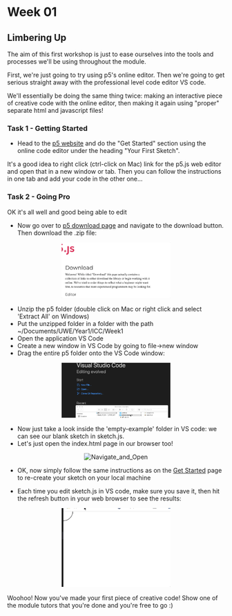 # Week 01

## Limbering Up

The aim of this first workshop is just to ease ourselves into the tools and processes we'll be using throughout the module.

First, we're just going to try using p5's online editor. Then we're going to get serious straight away with the professional level code editor VS code.

We'll essentially be doing the same thing twice: making an interactive piece of creative code with the online editor, then making it again using "proper" separate html and javascript files!

### Task 1 - Getting Started

- Head to the [p5 website](https://p5js.org/get-started/) and do the "Get Started" section using the online code editor under the heading "Your First Sketch". 

It's a good idea to right click (ctrl-click on Mac) link for the p5.js web editor and open that in a new window or tab. Then you can follow the instructions in one tab and add your code in the other one...


### Task 2 - Going Pro


OK it's all well and good being able to edit

- Now go over to [p5 download page](https://p5js.org/download/) and navigate to the download button. Then download the .zip file:
<p align="center">
<img src="./images/download.gif" alt="Download" width="50%"/>
</p>


- Unzip the p5 folder (double click on Mac or right click and select 'Extract All' on Windows)
- Put the unzipped folder in a folder with the path ~/Documents/UWE/Year1/ICC/Week1
- Open the application VS Code
- Create a new window in VS Code by going to file->new window
- Drag the entire p5 folder onto the VS Code window:
<p align="center">
<img src="./images/drag.gif" alt="Drag" width="50%"/>
</p>

- Now just take a look inside the 'empty-example' folder in VS code: we can see our blank sketch in sketch.js. 
- Let's just open the index.html page in our browser too!

<p align="center">
<img src="./images/navigate_and_open.gif" alt="Navigate_and_Open" width="50%"/>
</p>


- OK, now simply follow the same instructions as on the [Get Started](https://p5js.org/get-started/) page to re-create your sketch on your local machine

- Each time you edit sketch.js in VS code, make sure you save it, then hit the refresh button in your web browser to see the results:

<p align="center">
<img src="./images/final_local.gif" alt="Final_Local" width="50%"/>

</p>

Woohoo! Now you've made your first piece of creative code! Show one of the module tutors that you're done and you're free to go :)


